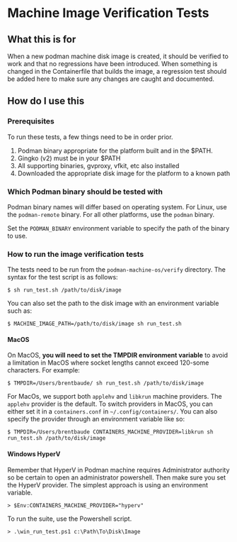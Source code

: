 # Machine Image Verification Tests

## What this is for

When a new podman machine disk image is created, it should be verified to work
and that no regressions have been introduced.  When something is changed in
the Containerfile that builds the image, a regression test should be added
here to make sure any changes are caught and documented.

## How do I use this

### Prerequisites

To run these tests, a few things need to be in order prior.

1. Podman binary appropriate for the platform built and in the $PATH.
2. Gingko (v2) must be in your $PATH
3. All supporting binaries, gvproxy, vfkit, etc also installed
4. Downloaded the appropriate disk image for the platform to a known path

### Which Podman binary should be tested with

Podman binary names will differ based on operating system.  For Linux, use
the `podman-remote` binary. For all other platforms, use the `podman` binary.

Set the `PODMAN_BINARY` environment variable to specify the path of the binary
to use.

### How to run the image verification tests

The tests need to be run from the `podman-machine-os/verify` directory. The syntax
for the test script is as follows:

`$ sh run_test.sh /path/to/disk/image`

You can also set the path to the disk image with an environment variable such as:

`$ MACHINE_IMAGE_PATH=/path/to/disk/image sh run_test.sh`

#### MacOS

On MacOS, **you will need to set the TMPDIR environment variable** to avoid a
limitation in MacOS where socket lengths cannot exceed 120-some characters.
For example:

`$ TMPDIR=/Users/brentbaude/ sh run_test.sh /path/to/disk/image`

For MacOs, we support both `applehv` and `libkrun` machine providers. The `applehv` provider is the default.
To switch providers in MacOS, you can either set it in a `containers.conf` in `~/.config/containers/`. You can
also specify the provider through an environment variable like so:

`$ TMPDIR=/Users/brentbaude CONTAINERS_MACHINE_PROVIDER=libkrun sh run_test.sh /path/to/disk/image`

#### Windows HyperV

Remember that HyperV in Podman machine requires Administrator authority so be certain to open an
administrator powershell. Then make sure you set the HyperV provider. The simplest approach is using an
environment variable.

`> $Env:CONTAINERS_MACHINE_PROVIDER="hyperv"`

To run the suite, use the Powershell script.

`> .\win_run_test.ps1 c:\Path\To\Disk\Image`
